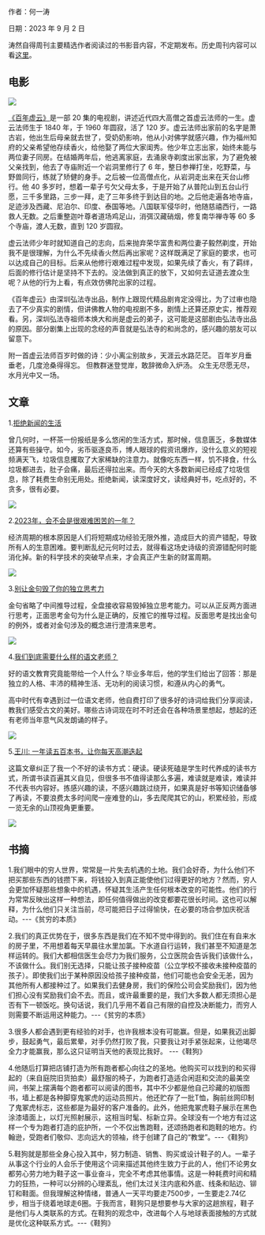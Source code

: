 作者：何一涛 

日期：2023 年 9 月 2 日

涛然自得周刊主要精选作者阅读过的书影音内容，不定期发布。历史周刊内容可以看[这里](https://github.com/imhet/beyond-code-weekly)。


## 电影

![](/i/438c6e60-64de-4bda-85f3-a0ff4b0f6a56.jpg)

[《百年虚云》](https://movie.douban.com/subject/4228538/)是一部 20 集的电视剧，讲述近代四大高僧之首虚云法师的一生。虚云法师生于 1840 年，于 1960 年圆寂，活了 120 岁。虚云法师出家前的名字是萧古岩，他出生后母亲就去世了，受奶奶影响，他从小对佛学就感兴趣，作为福州知府的父亲希望他存续香火，给他娶了两位大家闺秀。他少年立志出家，始终未能与两位妻子同房。在结婚两年后，他逃离家庭，去涌泉寺剃度出家出家，为了避免被父亲找到，他去了寺庙附近一个岩洞里修行了 6 年，整日参禅打坐，吃野菜，与野兽同行，练就了矫健的身手。之后被一位高僧点化，从岩洞走出来在天台山修行。他 40 多岁时，想着一辈子亏欠父母太多，于是开始了从普陀山到五台山行愿，三千多里路，三步一拜，走了三年多终于到达目的地。之后他走遍各地寺庙，足迹涉及西藏、尼泊尔、印度、泰国等地。八国联军侵华时，他随慈禧西行，一路救人无数。之后重整迦叶尊者道场鸡足山，消弭汉藏硝烟，修复南华禅寺等 60 多个寺庙，渡人无数，直到 120 岁圆寂。

虚云法师少年时就知道自己的志向，后来抛弃荣华富贵和两位妻子毅然剃度，开始我不是很理解，为什么不先续香火然后再出家呢？这样既满足了家庭的要求，也可以达成自己的目标。后来从他修行艰难过程中发现，如果先续了香火，有了羁绊，后面的修行估计是坚持不下去的。没法做到真正的放下，又如何去证道去渡众生呢？从他的行为上看，有点效仿佛陀出家的过程。

《百年虚云》由深圳弘法寺出品，制作上跟现代精品剧肯定没得比，为了过审也隐去了不少真实的剧情，但讲佛教人物的电视剧不多，剧情上还算还原史实，推荐观看。另，深圳弘法寺祖师本焕大和尚是虚云的弟子，这可能是这部剧由弘法寺出品的原因。部分剧集上出现的念经的声音就是弘法寺的和尚念的，感兴趣的朋友可以留意下。

附一首虚云法师百岁时做的诗：少小离尘别故乡，天涯云水路茫茫。 百年岁月垂垂老，几度沧桑得得忘。 但教群迷登觉岸，敢辞微命入炉汤。 众生无尽愿无尽，水月光中又一场。


## 文章

1.[拒绝新闻的生活](https://mp.weixin.qq.com/s/93E4DW8kusdY8pVZyGZQTw)

曾几何时，一杯茶一份报纸是多么悠闲的生活方式，那时候，信息匮乏，多数媒体还算有些操守。如今，劣币驱逐良币，博人眼球的假资讯爆炸，没什么意义的短视频满天飞，垃圾信息攫取了大家稀缺的注意力。就像吃东西一样，饥不择食，什么垃圾都进去，肚子会痛，最后还得拉出来。而今天的大多数新闻已经成了垃圾信息，除了耗费生命别无用处。拒绝新闻，读深度好文，读经典好书，吃点好的，不贪多，很有必要。

![](/i/376b5c14-a49c-4bef-8c14-27978b1c6e2a.jpg)

2.[2023年，会不会是很艰难困苦的一年？](https://mp.weixin.qq.com/s/FBSL9-sABuO1Tm4NyfEg2w)

经济周期的根本原因是人们将短期成功经验无限外推，造成巨大的资产错配，导致所有人的生意困难。要判断乱纪元何时过去，就得看这场史诗级的资源错配何时能消化掉。新的科学技术的突破早点来，才会真正产生新的财富周期。

![](/i/898e8979-d862-477f-957e-cf87703adf26.jpg)

3.[别让金句毁了你的独立思考力](https://mp.weixin.qq.com/s/Z8JKOi62ttrBjwWvhMFk0A)

金句省略了中间推导过程，全盘接收容易毁掉独立思考能力。可以从正反两方面进行思考，正面思考金句为什么是正确的，反推它的推导过程。反面思考是找出金句的例外，或者对金句涉及的概念进行澄清来思考。

![](/i/e161cfd8-2ccd-4328-918a-83e526f47420.jpg)


4.[我们到底需要什么样的语文老师？](https://mp.weixin.qq.com/s/kWQD8kIAi9lx1fED6rjGTw)

好的语文教育究竟能带给一个人什么？毕业多年后，他的学生们给出了回答：那是独立的人格、丰沛的精神生活、无功利的阅读习惯，和遵从内心的勇气。

高中时代有幸遇到过一位语文老师，他自费打印了很多好的诗词给我们分享阅读，教我们感受古文的美好。哪些古诗词现在时不时还会在各种场景里想起，想起的还有老师当年意气风发朗诵的样子。

![](/i/c61138b9-a6c4-4cb6-abb1-676785934dd8.jpg)

5.[王川: 一年读五百本书，让你每天高潮迭起](https://chuan.us/archives/166)

这篇文章纠正了我一个不好的读书方式：硬读。硬读死磕是学生时代养成的读书方式，所谓书读百遍其义自见，但很多书不值得读那么多遍，难读就是难读，难读并不代表书内容好。拣感兴趣的读，不感兴趣跳过绕开，如果真是好书等知识储备够了再读，不要浪费太多时间爬一座难登的山，多去爬爬其它的山，积累经验，形成一览无余的山顶视角更重要。

![](/i/04381bcd-663c-427a-84ff-5461d52310dd.jpg)


## 书摘

1.我们眼中的穷人世界，常常是一片失去机遇的土地。我们会好奇，为什么他们不把买那些东西的钱攒下来，将钱投入到真正能使他们过得更好的地方？然而，穷人会更加怀疑那些想象中的机遇，怀疑其生活产生任何根本改变的可能性。他们的行为常常反映出这样一种想法，即任何值得做出的改变都要花很长时间。这也可以解释，为什么他们只关注当前，尽可能把日子过得愉快，在必要的场合参加庆祝活动。---《贫穷的本质》


2.我们的真正优势在于，很多东西是我们在不知不觉中得到的。我们住在有自来水的房子里，不用想着每天早晨往水里加氯。下水道自行运转，我们甚至不知道是怎样运转的。我们大都相信医生会尽力为我们服务，公立医院会告诉我们该做什么，不该做什么。我们别无选择，只能让孩子接种疫苗（公立学校不接收未接种疫苗的孩子）。即使我们出于某种原因没给孩子接种疫苗，他们可能也会安全无恙，因为其他所有人都接种过了。如果我们去健身房，我们的保险公司会奖励我们，因为他们担心没有奖励我们会不去。而且，或许最重要的是，我们大多数人都无须担心是否有下一顿饭吃。换句话说，我们几乎用不着自己有限的自控及决断能力，而穷人则需要不断运用这种能力。---《贫穷的本质》


3.很多人都会遇到更有经验的对手，也许我根本没有可能赢。但是，如果我迈出脚步，鼓起勇气，最后累晕，对手仍然打败了我，只要我让对手紧张起来，让他竭尽全力才能赢我，那么这只证明当天他的表现比我好。 ---《鞋狗》


4.他随后打算把店铺打造为所有跑者都心向往之的圣地。他购买可以找到的和买得起的（来自庭院旧货拍卖）最舒服的椅子，为跑者打造适合闲逛和交流的最美空间，书架上摆满每个跑者都可以阅读的图书，其中不少都是他自己珍藏的初版图书，墙上都是各种脚穿鬼冢虎的运动员照片。他还贮存了一批T恤，胸前丝网印制了鬼冢虎标志，这些都是为最好的客户准备的。此外，他把鬼冢虎鞋子展示在黑色涂漆墙面上，以灯光照射展示，这相当时髦、标新立异。全球没有一个地方有过这样一个专为跑者打造的庇护所，一个不仅出售跑鞋，还颂扬跑者和跑鞋的地方。约翰逊，受跑者们敬仰、志向远大的领袖，终于创建了自己的“教堂”。---《鞋狗》


5.鞋狗就是那些全身心投入其中，努力制造、销售、购买或设计鞋子的人。一辈子从事这个行业的人会乐于使用这个词来描述其他终生致力于此的人，他们不论男女都劳心劳力地为鞋子这一事业奋斗，完全不考虑其他事情。这是一种耗费时间和精力的狂热，一种可以分辨的心理紊乱，他们太过关注内底和外底、线条和贴边、铆钉和鞋面。但我理解这种情绪，普通人一天平均要走7500步，一生要走2.74亿步，相当于绕着地球走6圈。于我而言，鞋狗只是想要参与大家的这趟旅程，鞋子是他们与人类联系的方式。在鞋狗的观念中，改进每个人与地球表面接触的方式就是优化这种联系方式。---《鞋狗》



